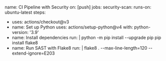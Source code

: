 name: CI Pipeline with Security
on: [push]
jobs:
security-scan:
runs-on: ubuntu-latest
steps:
- uses: actions/checkout@v3
- name: Set up Python
uses: actions/setup-python@v4
with:
python-version: '3.9'
- name: Install dependencies
run: |
python -m pip install --upgrade pip
pip install flake8
- name: Run SAST with Flake8
run: |
flake8 . --max-line-length=120 --extend-ignore=E203